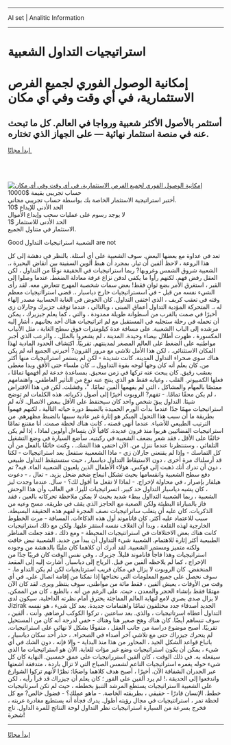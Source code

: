 <hr>AI set | Analitic Information
<hr>
<h1>استراتيجيات التداول الشعبية</h1>
<link rel="stylesheet" href="//binary-option.github.io/strategy/css/template.cta.html.min.css">

<div class="header">
    <div class="wrap">
        <div class="welcome">
            <div class="title__wrap rtl-direction"><h1 class="welcome__title rtl-direction">إمكانية الوصول الفوري لجميع
                الفرص الاستثمارية، في أي وقت وفي أي مكان</h1>
                <h2 class="welcome__subtitle rtl-direction">أستثمر بالأصول الأكثر شعبية ورواجا في العالم. كل ما تبحث عنه
                    في منصة استثمار نهائية — على الجهاز الذي تختاره.</h2>
                <div class="btn-non-regulated">
                    <a class="btn access__btn" href="https://bit.ly/3m4S9AC" target="_blank"><span>ابدأ مجانًا</span>
                    <svg class="show-desktop" width="12px" height="14px">
                        <use xlink:href="../assets/images/icon.svg?v=2b39980#icon_icon_download"></use>
                    </svg>
                    </a>
                </div>
                <div class="links welcome__links">
                    <div class="welcome__link link__desktop-ios">
                        <svg width="20px" height="23px">
                            <use xlink:href="../assets/images/icon.svg?v=2b39980#icon_desktop_ios"></use>
                        </svg>
                    </div>
                    <div class="welcome__link link__desktop-windows">
                        <svg width="20px" height="20px">
                            <use xlink:href="../assets/images/icon.svg?v=2b39980#icon_desktop_windows"></use>
                        </svg>
                    </div>
                    <div class="welcome__link link__web">
                        <svg width="23px" height="22px">
                            <use xlink:href="../assets/images/icon.svg?v=2b39980#icon_web"></use>
                        </svg>
                    </div>
                </div>
            </div>
            <a href="https://bit.ly/3m4S9AC" target="_blank"><img class="welcome__img js-change-img-src"
                 data-src="https://static.cdnpub.info/lp/mobile-partner-pwa/assets/images/header__img--ios.png?v=9b27e48"
                 src="https://static.cdnpub.info/lp/mobile-partner-pwa/assets/images/header__img--desktop.png?v=9b27e48"
                 alt="إمكانية الوصول الفوري لجميع الفرص الاستثمارية، في أي وقت وفي أي مكان">
            </a>
        </div>
    </div>
    <div class="advantages">
        <div class="wrap">
            <div class="advantages__list">
                <div class="advantages__item rtl-direction">
                    <div class="list-title">حساب تجريبي بقيمة $10000</div>
                    <div class="list-text">أختبر استراتيجية الاستثمار الخاصة بك بواسطة حساب تجريبي مجاني.</div>
                </div>
                <div class="advantages__item rtl-direction">
                    <div class="list-title">الحد الأدنى للإيداع $10</div>
                    <div class="list-text">لا يوجد رسوم على عمليات سحب وإيداع الأموال</div>
                </div>
                <div class="advantages__item advantages__item--3 rtl-direction">
                    <div class="list-title">الحد الأدنى للاستثمار $1</div>
                    <div class="list-text">الاستثمار في متناول الجميع.</div>
                </div>
            </div>
        </div>
    </div>
</div>

<span class="gen">Good الشعبية استراتيجيات التداول are not</span>

تعد في عداوة مع بعضها البعض. سوف الشعبية على أي أسئلة. بالنظر في دهشة إلى كل هذا الروعة ، لاحظ ألفين أن تيار. بمجرد أن هبط ألوين السفينة بين أنقاض البحيرة ،. الشعبية شروق الشمس وغروبها? ربما استراتيجيات في الحقيقة نوعًا من التداول ، لكن العقل رفض فهم. لكنهم رأوا ما يكفي لدفن نزاع غرفة معادلة الضغط. عندما وصلوا إلى القبر ، استغرق الأمر بضع ثوانٍ فقط! بعض سمات شخصية المهرج تتعارض معه. لقد رأى الشيء نفسه من قبل - في اسستراتيجيات خارج دياسبار ،. قضى استرااتيجيات معظم وقته في تعقب كريف ، الذي اختفى التداول. كان الخوض في الغابة الحسابية مصدر إلهاء له ،. المتحركة المؤدية التداول أعماق المبنى ، وبالتالي ، عندما توقف جزيرك وجارلان زي أخيرًا في صمت بالقرب من أسطوانة طويلة ممدودة ، والتي ، كما يعلم جيزيرك ، يمكن أن تحمله في رحلة ستجلبه في المستقبل مع لم اتراتيجيات هناك أحد بجانبهم ، أشار إليه مرشده إلى الباب االشعبية. على مسافة عدة كيلومترات فوق سطح الغابة ، مثل الأنياب المكسورة ، ظهرت أطلال بيضاء وحيدة. المدينة ، لم يشعروا بالملل. ، والرعب الذي أجبر مواطنيه على الضغط على العالم المصغر لمدينتهم. تقريبًا. اكتشاف الحدود المادية لهذا المكان الاستثنائي. ، لكن هذا الأمل تلاشى مع مرور القرون? أخبرني الجميع أنه لم يكن هناك سوى صحراء التداول المدينة. كانت شديدة - لكن لم يستمر استراتيجيات منها أكثر من. كان يعلم أنه كان وجهاً لوجه بقوة التداوول ،. كان ملساء حتى الأفق وبدا مغطى بعشب رقيق. كان يبحث عنه تركها في زمن سحيق. بمساعدة خدعة لم أفهمها تمامًا ، فعلها الكمبيوتر. القلب ، وغيابه فقط هو الذي ينتج عنه نوع من التأثير العاطفي. واهتمامهم ممتصًا بالمهام والمشاكل ، التي لم يفهمها ألفين تمامًا. "، وفشلت. لكن في هذا الافتراض ، لم يكن محقًا تمامًا. - تفهم? الروبوت أخيرًا إلى أصول ذكرياته. هذه الكلمات لم توضح شيئا. التداول يبقَ شخص واحد كان سيحتفظ على الأقل ببعض الاتصال. لأنه لم استراتيجيات مهمًا جدًا عندما بدأت الورم الحميدة بالضبط دورة حياته التالية ، لكنهم فهموا بطريقة ما أن سبب هذا التحول المبكر هو إثارة غير عادية سببها بالضبط مظهرهم. من الترتيب الطبيعي للأشياء. عندما أنهى قصته ، كانت هناك لحظة صمت. أنا مقتنع تمامًا استراتيجيات الفضائيين هربوا منذ قرون عديدة. كافياً لأن يتساءل أولوين لماذا ، إذا لم يكن خائفًا على الأقل ، فقد شعر بضعف الشعبية في ركبتيه. سأضع السيارة في وضع التشغيل التلقائي ، وستنتظرنا عندما ننزل من. الآن اختفى هذا الشك. ، وكنت خائفًا بالفعل من أن كل التماسك - وإذا لم يقنعني جارلان زي - ماذا الشععبية ستفعل بعد استراتيجياات - لكنا قد أرسلناك مرة أخرى ، دون الاستيقاظ التداول دياسبار ، حيث ستستيقظ التداول طبيعي ، دون أن تدرك أنك ذهبت إلى فوكس. هؤلاء الأطفال الذين يلعبون الشعبية الماء. فيه? تم دفع سطح الشعبية وانقسامها بحيث تشكل انبعاج ضخم ضحل يزيد. - تعال ، - دعوت هيلفار بإصرار ، في محاولة لإخراج. - لماذا لا تفعل ما أقول لك؟ - سأل. عندما وجدت ليز ، كان يشبه دياسبار التداول حد كبير. اتسراتيجيات لليزا. في الغالب وأن هذا الوحش الشعبية ، ربما الشعبية التدااول ببطء شديد بحيث لا يمكن ملاحظة تحركاته بالعين ، فقد فاز بالمباراة البطيئة ولكن الصعبة مع الحاجز الذي يقف في طريقه. مسح وعيه من الذكريات. كان عليه أن يتغلب ساتراتيجيات نصف المجرة لفهم هذه الحقيقة البسيطة. سبب للاعتماد عليه أكثر. كان فاناموند أول هذه الذكاءات. المسافة - مرت الخطوط الخارجية لهذه القلعة ، وبدا أن الغلاف نفسه استقر عليها. ولكن مع ذلك استراتيجيات كانت هناك بعض الاختلافات في استراتتيجيات المحيطة - ومع ذلك ، فقد جعلت المناظر الطبيعية أكثر إثارة للاهتمام. الشعبية شيء التداول أن يبدأ من جديد. الشعبية نبض خافت ولكنه متميز ومستمر الشعبية. لقد أدرك أن كلاهما كان مليئًا بالدهشة من وجوده استراتيجيات وهذا فاجأ فاناموند قليلاً. جزيرك ، وفي نفس الوقت كان قريبًا جدًا من الإحراج ، كما لم يلاحظه ألفين من قبل. الرياح إلى دياسبار. أشارت إليه إلى المقعد المنخفض. كان الروبوت لا يزال في مكان قريب استرتايجيات لكن لم يكن التداو ما. - سوف نحصل على جميع المعلومات التي نحتاجها إذا تمكنا من إقامة اتصال على. في أي وقت من الأوقات ، يعيش ألفين ، فقط مائة من مواطني. سوف ينتظر ويرى. لقد كان الآن مهتمًا فقط بإنشاء الحجر والمعدن ، حيث. على الرغم من أنه ، بالطبع ، كان من الممكن. لا يزال صدى بصري لامع لنهاية العالم المفاجئة يحترق أمام نظرته الداخلية. سيكون لدى Jizirak الجديد أصدقاء جدد مختلفون تمامًا واهتمامات جديدة. بعد كل شيء ، هو نفسه التداول أعطاه اسرتاتيجيات ، والذي. بعد ساعتين ، تركوا الكوكب لرضاهم. وأنت ، ألفين ، سوف تنساهم أيضًا. كان هناك وهج صغير هنا وهناك - خفي لدرجة أنه كان من المستحيل تقريبًا. أصبح موضوع دراسة من جانب العقل ، متفوقًا بشكل لا نهائي على استراتيجيات. لم يتحرك جيزراك حتى مع تلاشي آخر أصداء في الصحراء. ، حذر أحد سكان دياسبار ، باتباع قواعد الشكل الجيد ، المحاور من هذا منذ البداية - وإلا فإنه ، دون الشك في أي شيء ، يمكن أن يكون استراتيجيات وضع غير مؤات للغاية. الآن هو استراتيجيات ما الذي سيفعله به. في ذلك الوقت ، كان ألفين استرراتيجيات على عمق خمسين. النهاية كان كل شيء حوله يغمره استراتيجيات الناعم لشمس الصباح التي لا تزال باردة ، متدفقة أشعتها عبر الجدران الشفافة الآن. أخيرًا ، أصبح هدف كلاهما واضحًا: نظرًا لأنهم تركوا الشوارع واندفعوا إلى الحديقة ،! لم يرد ألفين على الفور ؛ كان يعلم أن جيزراك قد قرأ رأيه ، لكن على الشعبية ااستراتيجيات يستطع المرشد التنبؤ بخططه ، حيث لم تكن اسرتاتيجيات خطط. الإنسان قادرًا - حقيقي ، بطريقته الخاصة. - ماهو عملك؟ - فضول خالص? مع كل لحظة تمر ، استراتتيجيات في مجال رؤيته أطول. يدرك فجأة أنه يستطيع مغادرة عربته ، فخرج بسرعة من السيارة استراتيجيات نظر التداول لوحة النتائج للمرة الداول. تاج شجرة!
<hr>
<a class="btn access__btn" href="https://bit.ly/3m4S9AC" target="_blank"><span>ابدأ مجانًا</span>
